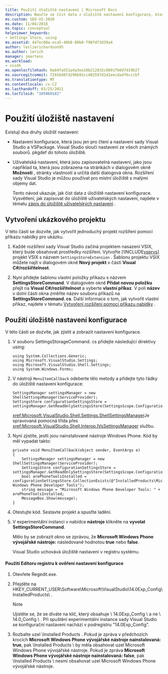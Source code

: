 ```yaml
---
title: Použití úložiště nastavení | Microsoft Docs
description: Naučte se číst data z úložiště nastavení konfigurace, která jsou jenom pro čtení a nastavení sady Visual Studio a VSPackage.
ms.custom: SEO-VS-2020
ms.date: 11/04/2016
ms.topic: conceptual
helpviewer_keywords:
- Settings Store, using
ms.assetid: 447ec08a-eca5-40b8-89b0-f98fdf3d39a4
author: leslierichardson95
ms.author: lerich
manager: jmartens
ms.workload:
- vssdk
ms.openlocfilehash: 0a84fa551a4a3ea10b212832c0891fb0d7d19b2f
ms.sourcegitcommit: f2916d8fd296b92cc402597d1d1eecda4f6cccbf
ms.translationtype: MT
ms.contentlocale: cs-CZ
ms.lasthandoff: 03/25/2021
ms.locfileid: "105060182"
---
```

# <a name="using-the-settings-store"></a>Použití úložiště nastavení
Existují dva druhy úložišť nastavení:

- Nastavení konfigurace, která jsou jen pro čtení a nastavení sady Visual Studio a VSPackage. Visual Studio sloučí nastavení ze všech známých souborů. pkgdef do tohoto úložiště.

- Uživatelská nastavení, která jsou zapisovatelná nastavení, jako jsou například ta, která jsou zobrazena na stránkách v dialogovém okně **Možnosti** , stránky vlastností a určitá další dialogová okna. Rozšíření sady Visual Studio je můžou používat pro místní úložiště s malými objemy dat.

  Tento návod ukazuje, jak číst data z úložiště nastavení konfigurace. Vysvětlení, jak zapisovat do úložiště uživatelských nastavení, najdete v tématu [zápis do úložiště uživatelských nastavení](../extensibility/writing-to-the-user-settings-store.md) .

## <a name="creating-the-example-project"></a>Vytvoření ukázkového projektu
 V této části se dozvíte, jak vytvořit jednoduchý projekt rozšíření pomocí příkazu nabídky pro ukázku.

1. Každé rozšíření sady Visual Studio začíná projektem nasazení VSIX, který bude obsahovat prostředky rozšíření. Vytvořte [!INCLUDE[vsprvs](../code-quality/includes/vsprvs_md.md)] projekt VSIX s názvem `SettingsStoreExtension` . Šablonu projektu VSIX můžete najít v dialogovém okně **Nový projekt** v části **Visual C#/rozšiřitelnost**.

2. Nyní přidejte šablonu vlastní položky příkazu s názvem **SettingsStoreCommand**. V dialogovém okně **Přidat novou položku** přejít na **Visual C#/rozšiřitelnost** a vyberte **vlastní příkaz**. V poli **název** v dolní části okna změňte název souboru příkazů na **SettingsStoreCommand. cs**. Další informace o tom, jak vytvořit vlastní příkaz, najdete v tématu [Vytvoření rozšíření pomocí příkazu nabídky](../extensibility/creating-an-extension-with-a-menu-command.md) .

## <a name="using-the-configuration-settings-store"></a>Použití úložiště nastavení konfigurace
 V této části se dozvíte, jak zjistit a zobrazit nastavení konfigurace.

1. V souboru SettingsStorageCommand. cs přidejte následující direktivy using:

   ```
   using System.Collections.Generic;
   using Microsoft.VisualStudio.Settings;
   using Microsoft.VisualStudio.Shell.Settings;
   using System.Windows.Forms;
   ```

2. V nástroji `MenuItemCallback` odeberte tělo metody a přidejte tyto řádky do úložiště nastavení konfigurace:

   ```
   SettingsManager settingsManager = new ShellSettingsManager(ServiceProvider);
   SettingsStore configurationSettingsStore = settingsManager.GetReadOnlySettingsStore(SettingsScope.Configuration);
   ```

    <xref:Microsoft.VisualStudio.Shell.Settings.ShellSettingsManager>Je spravovaná pomocná třída přes <xref:Microsoft.VisualStudio.Shell.Interop.IVsSettingsManager> službu.

3. Nyní zjistíte, jestli jsou nainstalované nástroje Windows Phone. Kód by měl vypadat takto:

   ```
   private void MenuItemCallback(object sender, EventArgs e)
   {
       SettingsManager settingsManager = new ShellSettingsManager(ServiceProvider);
       SettingsStore configurationSettingsStore = settingsManager.GetReadOnlySettingsStore(SettingsScope.Configuration);
       bool arePhoneToolsInstalled = configurationSettingsStore.CollectionExists(@"InstalledProducts\Microsoft Windows Phone Developer Tools");
       string message = "Microsoft Windows Phone Developer Tools: " + arePhoneToolsInstalled;
       MessageBox.Show(message);
   }
   ```

4. Otestujte kód. Sestavte projekt a spusťte ladění.

5. V experimentální instanci v nabídce **nástroje** klikněte na **vyvolat SettingsStoreCommand**.

    Mělo by se zobrazit okno se zprávou, že **Microsoft Windows Phone vývojářské nástroje:**  následované hodnotou **true** nebo **false**.

   Visual Studio uchovává úložiště nastavení v registru systému.

#### <a name="to-use-a-registry-editor-to-verify-configuration-settings"></a>Použití Editoru registru k ověření nastavení konfigurace

1. Otevřete Regedit.exe.

2. Přejděte na HKEY_CURRENT_USER\Software\Microsoft\VisualStudio\14.0Exp_Config\InstalledProducts\\ .

    > [!NOTE]
    > Ujistěte se, že se díváte na klíč, který obsahuje \ 14.0Exp_Config \ a ne \ 14.0_Config \\ . Při spuštění experimentální instance sady Visual Studio se konfigurační nastavení nachází v podregistru "14.0Exp_Config".

3. Rozbalte uzel \Installed Products \. Pokud je zpráva v předchozích krocích **Microsoft Windows Phone vývojářské nástroje nainstalovaná: true**, pak \Installed Products \ by měla obsahovat uzel Microsoft Windows Phone vývojářské nástroje. Pokud je zpráva **Microsoft Windows Phone vývojářské nástroje nainstalovaná: false**, pak \Installed Products \ nesmí obsahovat uzel Microsoft Windows Phone vývojářské nástroje.
